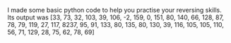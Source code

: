 I made some basic python code to help you practise your reversing skills. Its output was [33, 73, 32, 103, 39, 106, -2, 159, 0, 151, 80, 140, 66, 128, 87, 78, 79, 119, 27, 117, 8237, 95, 91, 133, 80, 135, 80, 130, 39, 116, 105, 105, 110, 56, 71, 129, 28, 75, 62, 78, 69]
